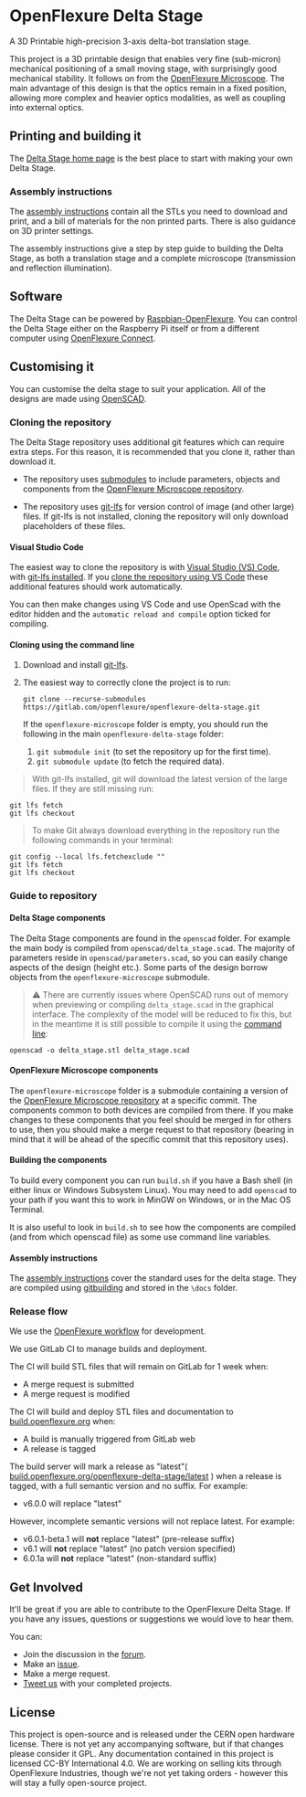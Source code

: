 # OpenFlexure Delta Stage
A 3D Printable high-precision 3-axis delta-bot translation stage.

This project is a 3D printable design that enables very fine (sub-micron) mechanical positioning of a small moving stage, with surprisingly good mechanical stability.  It follows on from the [OpenFlexure Microscope](https://openflexure.org/projects/microscope/). The main advantage of this design is that the optics remain in a fixed position, allowing more complex and heavier optics modalities, as well as coupling into external optics.   

## Printing and building it

The [Delta Stage home page](https://openflexure.org/projects/deltastage/) is the best place to start with making your own Delta Stage.

### Assembly instructions

The [assembly instructions](https://build.openflexure.org/openflexure-delta-stage/latest) contain all the STLs you need to download and print, and a bill of materials for the non printed parts.  There is also guidance on 3D printer settings.  

The assembly instructions give a step by step guide to building the Delta Stage, as both a translation stage and a complete microscope (transmission and reflection illumination).

## Software

The Delta Stage can be powered by [Raspbian-OpenFlexure](https://openflexure.org/projects/deltastage/build#install-the-os).  You can control the Delta Stage either on the Raspberry Pi itself or from a different computer using [OpenFlexure Connect](https://openflexure.org/projects/deltastage/install).

## Customising it

You can customise the delta stage to suit your application.  All of the designs are made using [OpenSCAD](https://www.openscad.org/). 

### Cloning the repository

The Delta Stage repository uses additional git features which can require extra steps. For this reason, it is recommended that you clone it, rather than download it.  

* The repository uses [submodules](https://git-scm.com/book/en/v2/Git-Tools-Submodules) to include parameters, objects and components from the [OpenFlexure Microscope repository](https://gitlab.com/openflexure/openflexure-microscope).

* The repository uses [git-lfs](https://git-lfs.github.com/) for version control of image (and other large) files. If git-lfs is not installed, cloning the repository will only download placeholders of these files.
#### Visual Studio Code

The easiest way to clone the repository is with [Visual Studio (VS) Code](https://code.visualstudio.com/), with [git-lfs installed](https://git-lfs.github.com/).  If you [clone the repository using VS Code](https://code.visualstudio.com/docs/editor/versioncontrol#_cloning-a-repository) these additional features should work automatically.

You can then make changes using VS Code and use OpenScad with the editor hidden and the `automatic reload and compile` option ticked for compiling.

#### Cloning using the command line

1. Download and install [git-lfs](https://git-lfs.github.com/).

2. The easiest way to correctly clone the project is to run:
    ```
    git clone --recurse-submodules https://gitlab.com/openflexure/openflexure-delta-stage.git
    ```
    If the `openflexure-microscope` folder is empty, you should run the following in the main `openflexure-delta-stage` folder:
    1. `git submodule init` (to set the repository up for the first time).
    2. `git submodule update` (to fetch the required data).

 > With git-lfs installed, git will download the latest version of the large files.  If they are still missing run: 
    
```
git lfs fetch 
git lfs checkout
```

  > To make Git always download everything in the repository run the following commands in your terminal:
```
git config --local lfs.fetchexclude ""
git lfs fetch
git lfs checkout
```

### Guide to repository

#### Delta Stage components

The Delta Stage components are found in the `openscad` folder. For example the main body is compiled from `openscad/delta_stage.scad`.  The majority of parameters reside in `openscad/parameters.scad`, so you can easily change aspects of the design (height etc.). Some parts of the design borrow objects from the `openflexure-microscope` submodule.      

> :warning: There are currently issues where OpenSCAD runs out of memory when previewing or compiling `delta_stage.scad` in the graphical interface. The complexity of the model will be reduced to fix this, but in the meantime it is still possible to compile it using the [command line](https://en.wikibooks.org/wiki/OpenSCAD_User_Manual/Using_OpenSCAD_in_a_command_line_environment#Command_line_usage):
```
openscad -o delta_stage.stl delta_stage.scad
```
#### OpenFlexure Microscope components

The `openflexure-microscope` folder is a submodule containing a version of the [OpenFlexure Microscope repository](https://gitlab.com/openflexure/openflexure-microscope) at a specific commit. The components common to both devices are compiled from there.  If you make changes to these components that you feel should be merged in for others to use, then you should make a merge request to that repository (bearing in mind that it will be ahead of the specific commit that this repository uses).

#### Building the components

To build every component you can run ``build.sh`` if you have a Bash shell (in either linux or Windows Subsystem Linux).  You may need to add ``openscad`` to your path if you want this to work in MinGW on Windows, or in the Mac OS Terminal.

It is also useful to look in ``build.sh`` to see how the components are compiled (and from which openscad file) as some use command line variables.

#### Assembly instructions

The [assembly instructions](https://build.openflexure.org/openflexure-delta-stage/latest) cover the standard uses for the delta stage. They are compiled using [gitbuilding](https://gitbuilding.io/) and stored in the `\docs` folder.    

### Release flow

We use the [OpenFlexure workflow](https://openflexure.org/contribute/) for development.

We use GitLab CI to manage builds and deployment.

The CI will build STL files that will remain on GitLab for 1 week when:

* A merge request is submitted
* A merge request is modified

The CI will build and deploy STL files and documentation to [build.openflexure.org](https://build.openflexure.org/openflexuredelta-stage) when:
* A build is manually triggered from GitLab web
* A release is tagged

The build server will mark a release as "latest"( [build.openflexure.org/openflexure-delta-stage/latest](https://build.openflexure.org/openflexure-delta-stage/latest) ) when a release is tagged, with a full semantic version and no suffix. For example:
  * v6.0.0 will replace "latest"

However, incomplete semantic versions will not replace latest. For example:
  * v6.0.1-beta.1 will **not** replace "latest" (pre-release suffix)
  * v6.1 will **not** replace "latest" (no patch version specified)
  * 6.0.1a will **not** replace "latest" (non-standard suffix)

## Get Involved

It'll be great if you are able to contribute to the OpenFlexure Delta Stage. If you have any issues, questions or suggestions we would love to hear them.

You can:
* Join the discussion in the [forum](https://openflexure.discourse.group/).
* Make an [issue](https://gitlab.com/openflexure/openflexure-delta-stage/-/issues/new).
* Make a merge request.
* [Tweet us](https://twitter.com/openflexure) with your completed projects.
## License
This project is open-source and is released under the CERN open hardware license.  There is not yet any accompanying software, but if that changes please consider it GPL.  Any documentation contained in this project is licensed CC-BY International 4.0.  We are working on selling kits through OpenFlexure Industries, though we're not yet taking orders - however this will stay a fully open-source project.
